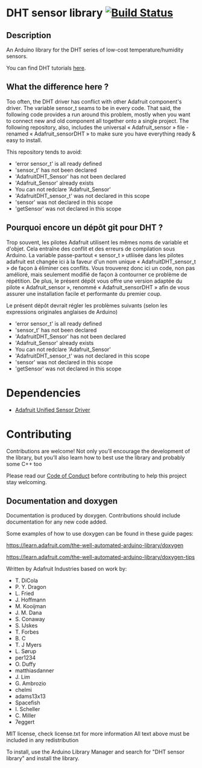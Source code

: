 # DHT sensor library [![Build Status](https://github.com/adafruit/DHT-sensor-library/workflows/Arduino%20Library%20CI/badge.svg)](https://github.com/adafruit/DHT-sensor-library/actions)

## Description

An Arduino library for the DHT series of low-cost temperature/humidity sensors.

You can find DHT tutorials [here](https://learn.adafruit.com/dht).

## What the difference here ? 

Too often, the DHT driver has conflict with other Adafruit component's driver.
The variable sensor_t seams to be in every code.
That said, the following code provides a run around this problem, mostly when you want to connect new and old component all together onto a single project.
The following repository, also, includes the universal « Adafruit_sensor » file - renamed « Adafruit_sensorDHT » to make sure you have everything ready & easy to install.

This repository tends to avoid:
- 'error sensor_t' is all ready defined
- 'sensor_t' has not been declared
- 'AdafruitDHT_Sensor' has not been declared
- 'Adafruit_Sensor' already exists
- You can not redclare 'Adafruit_Sensor'
- 'AdafruitDHT_sensor_t' was not declared in this scope
- 'sensor' was not declared in this scope
- 'getSensor' was not declared in this scope

## Pourquoi encore un dépôt git pour DHT ? 
Trop souvent, les pilotes Adafruit utilisent les mêmes noms de variable et d'objet. Cela entraîne des conflit et des erreurs de compilation sous Arduino.
La variable passe-partout « sensor_t » utliisée dans les pilotes adafruit est changée ici à la faveur d'un nom unique « AdafruitDHT_sensor_t » de façon à éliminer ces conflits.
Vous trouverez donc ici un code, non pas amélioré, mais seulement modifié de façon à contourner ce problème de répétition.
De plus, le présent dépôt vous offre une version adaptée du pilote « Adafruit_sensor », renommé « Adafruit_sensorDHT » afin de vous assurer une installation facile et performante du premier coup.

Le présent dépôt devrait régler les problèmes suivants (selon les expressions originales anglaises de Arduino)
- 'error sensor_t' is all ready defined
- 'sensor_t' has not been declared
- 'AdafruitDHT_Sensor' has not been declared
- 'Adafruit_Sensor' already exists
- You can not redclare 'Adafruit_Sensor'
- 'AdafruitDHT_sensor_t' was not declared in this scope
- 'sensor' was not declared in this scope
- 'getSensor' was not declared in this scope


# Dependencies
 * [Adafruit Unified Sensor Driver](https://github.com/adafruit/Adafruit_Sensor)

# Contributing

Contributions are welcome!  Not only you’ll encourage the development of the library, but you’ll also learn how to best use the library and probably some C++ too

Please read our [Code of Conduct](https://github.com/adafruit/DHT-sensor-library/blob/master/CODE_OF_CONDUCT.md>)
before contributing to help this project stay welcoming.

## Documentation and doxygen
Documentation is produced by doxygen. Contributions should include documentation for any new code added.

Some examples of how to use doxygen can be found in these guide pages:

https://learn.adafruit.com/the-well-automated-arduino-library/doxygen

https://learn.adafruit.com/the-well-automated-arduino-library/doxygen-tips

Written by Adafruit Industries based on work by:

 * T. DiCola
 * P. Y. Dragon
 * L. Fried
 * J. Hoffmann
 * M. Kooijman
 * J. M. Dana
 * S. Conaway
 * S. IJskes
 * T. Forbes
 * B. C
 * T. J Myers
 * L. Sørup
 * per1234
 * O. Duffy
 * matthiasdanner
 * J. Lim
 * G. Ambrozio
 * chelmi
 * adams13x13
 * Spacefish
 * I. Scheller
 * C. Miller
 * 7eggert


MIT license, check license.txt for more information
All text above must be included in any redistribution

To install, use the Arduino Library Manager and search for "DHT sensor library" and install the library.
